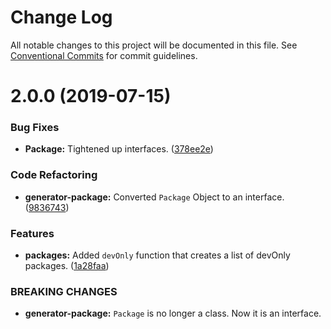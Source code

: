 # Change Log

All notable changes to this project will be documented in this file.
See [Conventional Commits](https://conventionalcommits.org) for commit guidelines.

# 2.0.0 (2019-07-15)


### Bug Fixes

* **Package:** Tightened up interfaces. ([378ee2e](https://github.com/sbrow/generator-npm-package/commit/378ee2e))


### Code Refactoring

* **generator-package:** Converted `Package` Object to an interface. ([9836743](https://github.com/sbrow/generator-npm-package/commit/9836743))


### Features

* **packages:** Added `devOnly` function that creates a list of devOnly packages. ([1a28faa](https://github.com/sbrow/generator-npm-package/commit/1a28faa))


### BREAKING CHANGES

* **generator-package:** `Package` is no longer a class. Now it is an interface.
